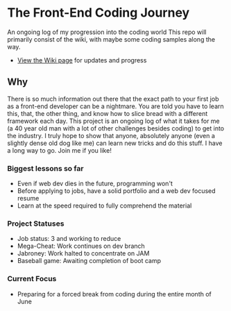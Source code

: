 # The Front-End Coding Journey
An ongoing log of my progression into the coding world
This repo will primarily consist of the wiki, with maybe some coding samples along the way.
* [View the Wiki page](https://github.com/Stryyder/The-Front-End-Coding-Journey/wiki)
for updates and progress

## Why
There is so much information out there that the exact path to your first job as a front-end developer can be a nightmare. You are told you have to learn this, that, the other thing, and know how to slice bread with a different framework each day. This project is an ongoing log of what it takes for me (a 40 year old man with a lot of other challenges besides coding) to get into the industry. I truly hope to show that anyone, absolutely anyone (even a slightly dense old dog like me) can learn new tricks and do this stuff. I have a long way to go. Join me if you like!

### Biggest lessons so far
- Even if web dev dies in the future, programming won't
- Before applying to jobs, have a solid portfolio and a web dev focused resume
- Learn at the speed required to fully comprehend the material

### Project Statuses
- Job status: 3 and working to reduce
- Mega-Cheat: Work continues on dev branch
- Jabroney: Work halted to concentrate on JAM
- Baseball game: Awaiting completion of boot camp

### Current Focus
- Preparing for a forced break from coding during the entire month of June
